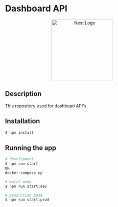 # Dashboard API

<p align="center">
  <a href="http://nestjs.com/" target="blank"><img src="https://nestjs.com/img/logo-small.svg" width="200" alt="Nest Logo" /></a>
</p>


## Description

This repository used for dashboad API's.

## Installation

```bash
$ npm install
```

## Running the app

```bash
# development
$ npm run start
OR
docker-compose up

# watch mode
$ npm run start:dev

# production mode
$ npm run start:prod
```
